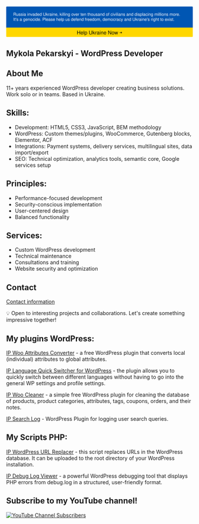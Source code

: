 [![Stand With Ukraine](https://raw.githubusercontent.com/vshymanskyy/StandWithUkraine/main/banner2-direct.svg)](https://stand-with-ukraine.pp.ua)

## Mykola Pekarskyi - WordPress Developer

## About Me
11+ years experienced WordPress developer creating business solutions. Work solo or in teams. Based in Ukraine.

## Skills:

- Development: HTML5, CSS3, JavaScript, BEM methodology
- WordPress: Custom themes/plugins, WooCommerce, Gutenberg blocks, Elementor, ACF
- Integrations: Payment systems, delivery services, multilingual sites, data import/export
- SEO: Technical optimization, analytics tools, semantic core, Google services setup

## Principles:

- Performance-focused development
- Security-conscious implementation
- User-centered design
- Balanced functionality

## Services:

- Custom WordPress development
- Technical maintenance
- Consultations and training
- Website security and optimization

## Contact
[Contact information](https://inwebpress.com/contacts/)

💡 Open to interesting projects and collaborations. Let's create something impressive together!

## My plugins WordPress:

[IP Woo Attributes Converter](https://github.com/pekarskyi/ip-woo-attribute-converter) - a free WordPress plugin that converts local (individual) attributes to global attributes.

[IP Language Quick Switcher for WordPress](https://github.com/pekarskyi/ip-language-quick-switcher-for-wp) - the plugin allows you to quickly switch between different languages without having to go into the general WP settings and profile settings.

[IP Woo Cleaner](https://github.com/pekarskyi/ip-woo-cleaner) - a simple free WordPress plugin for cleaning the database of products, product categories, attributes, tags, coupons, orders, and their notes.

[IP Search Log](https://github.com/pekarskyi/ip-search-log) - WordPress Plugin for logging user search queries.

## My Scripts PHP:

[IP WordPress URL Replacer](https://github.com/pekarskyi/ip-wordpress-url-replacer) - this script replaces URLs in the WordPress database. It can be uploaded to the root directory of your WordPress installation.

[IP Debug Log Viewer](https://github.com/pekarskyi/ip-debug-log-viewer) - a powerful WordPress debugging tool that displays PHP errors from debug.log in a structured, user-friendly format.

## Subscribe to my YouTube channel!

[![YouTube Channel Subscribers](https://img.shields.io/youtube/channel/subscribers/UC9ZEeT6WrGupgza9KXpazyA)](https://www.youtube.com/@inwebpress/videos)

